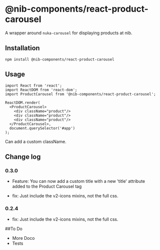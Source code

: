 # @nib-components/react-product-carousel

A wrapper around `nuka-carousel` for displaying products at nib.

## Installation

    npm install @nib-components/react-product-carousel

## Usage

    import React from 'react';
    import ReactDOM from 'react-dom';
    import ProductCarousel from '@nib-components/react-product-carousel';

    ReactDOM.render(
      <ProductCarousel>
        <div className="product"/>
        <div className="product"/>
        <div className="product"/>
      </ProductCarousel>,
      document.querySelector('#app')
    );

Can add a custom className.

## Change log

### 0.3.0

- Feature: You can now add a custom title with a new 'title' attribute added to the Product Carousel tag

- fix: Just include the v2-icons mixins, not the full css.

### 0.2.4

- fix: Just include the v2-icons mixins, not the full css.

##To Do

 - More Doco
 - Tests